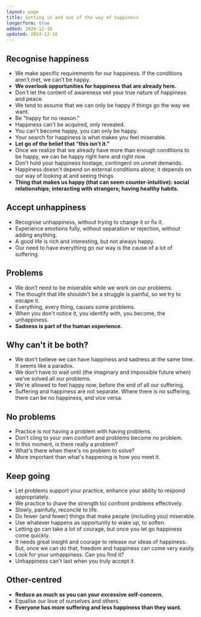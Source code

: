 ```yaml
---
layout: page
title: Getting in and out of the way of happiness
longerform: true
added: 2024-12-16
updated: 2024-12-16
---
```


## Recognise happiness

- We make specific requirements for our happiness. If the conditions aren’t met, we can’t be happy.
- **We overlook opportunities for happiness that are already here.**
- Don't let the content of awareness veil your true nature of happiness and peace.
- We tend to assume that we can only be happy if things go the way we want.
- Be "happy for no reason."
- Happiness can't be acquired, only revealed.
- You can't become happy, you can only be happy.
- Your search for happiness is what makes you feel miserable.
- **Let go of the belief that “this isn’t it.”**
- Once we realize that we already have more than enough conditions to be happy, we can be happy right here and right now.
- Don’t hold your happiness hostage, contingent on unmet demands.
- Happiness doesn't depend on external conditions alone; it depends on our way of looking at and seeing things.
- **Thing that makes us happy (that can seem counter-intuitive): social relationships; interacting with strangers; having healthy habits.**

## Accept unhappiness

- Recognise unhappiness, without trying to change it or fix it.
- Experience emotions fully, without separation or rejection, without adding anything.
- A good life is rich and interesting, but not always happy.
- Our need to have everything go our way is the cause of a lot of suffering.

## Problems

- We don’t need to be miserable while we work on our problems.
- The thought that life shouldn't be a struggle is painful, so we try to escape it.
- Everything, every thing, causes some problems.
- When you don't notice it, you identify with, you become, the unhappiness.
- **Sadness is part of the human experience.**

## Why can't it be both?

- We don’t believe we can have happiness and sadness at the same time. It seems like a paradox.
- We don’t have to wait until (the imaginary and impossible future when) we’ve solved all our problems.
- We're allowed to feel happy now, before the end of all our suffering.
- Suffering and happiness are not separate. Where there is no suffering, there can be no happiness, and vice versa.

## No problems

- Practice is not having a problem with having problems.
- Don’t cling to your own comfort and problems become no problem.
- In this moment, is there really a problem?
- What's there when there's no problem to solve?
- More important than what's happening is how you meet it.

## Keep going

- Let problems support your practice, enhance your ability to respond appropriately.
- We practice to (have the strength to) confront problems effectively.
- Slowly, painfully, reconcile to life.
- Do fewer (and fewer) things that make people (including you) miserable.
- Use whatever happens as opportunity to wake up, to soften.
- Letting go can take a lot of courage, but once you let go happiness come quickly.
- It needs great insight and courage to release our ideas of happiness. But, once we can do that, freedom and happiness can come very easily.
- Look for your unhappiness. Can you find it?
- Unhappiness can't last when you truly accept it.

## Other-centred

- **Reduce as much as you can your excessive self-concern.**
- Equalise our love of ourselves and others.
- **Everyone has more suffering and less happiness than they want.**
